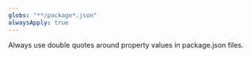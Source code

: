 ```yaml
---
globs: "**/package*.json"
alwaysApply: true
---
```


Always use double quotes around property values in package.json files.